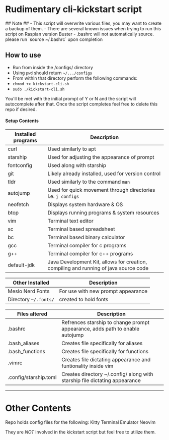 <h1> Rudimentary cli-kickstart script </h1>
## Note ##
- This script will overwrite various files, you may want to create a backup of them.
- There are several known issues when trying to run this script on Raspian version Buster
- .bashrc will not automatically source. please run `source ~/.bashrc` upon completion

## How to use ##
- Run from inside the /configs/ directory 
- Using `pwd` should return `~/.../configs`
- From within that directory perform the following commands:
- `chmod +x kickstart-cli.sh`
- `sudo ./kickstart-cli.sh`

You'll be met with the initial prompt of Y or N and the script will autocomplete after that.
Once the script completes feel free to delete this repo if desired.

#### Setup Contents ####

| Installed programs | Description |
|--------------------|-------------|
| curl | Used similarly to apt |
| starship | Used for adjusting the appearance of prompt |
| fontconfig | Used along with starship |
| git | Likely already installed, used for version control |
| tldr | Used similarly to the command `man` | 
| autojump | Used for quick movement through directories i.e. `j configs` |
| neofetch | Displays system hardware & OS |
| btop | Displays running programs & system resources |
| vim | Terminal text editor |
| sc | Terminal based spreadsheet |
| bc | Terminal based binary calculator |
| gcc | Terminal compiler for c programs |
| g++ | Terminal compiler for c++ programs |
| default-jdk | Java Development Kit, allows for creation, compiling and running of java source code |

| Other Installed | Description |
|-----------------|-------------|
| Meslo Nerd Fonts | For use with new prompt appearance |
| Directory `~/.fonts/` | created to hold fonts |

| Files altered | Description |
|---------------|-------------|
| .bashrc | Refrences starship to change prompt appearance, adds path to enable autojump |
| .bash_aliases	| Creates file specifically for aliases |
| .bash_functions | Creates file specifically for functions |
| .vimrc | Creates file dictating appearance and funtionality inside vim |
| .config/starship.toml | Creates directory ~/.config/ along with starship file dictating appearance |

---

<h1> Other Contents </h1>

Repo holds config files for the following:
Kitty Terminal Emulator
Neovim

They are *NOT* involved in the kickstart script but feel free to utilize them.
